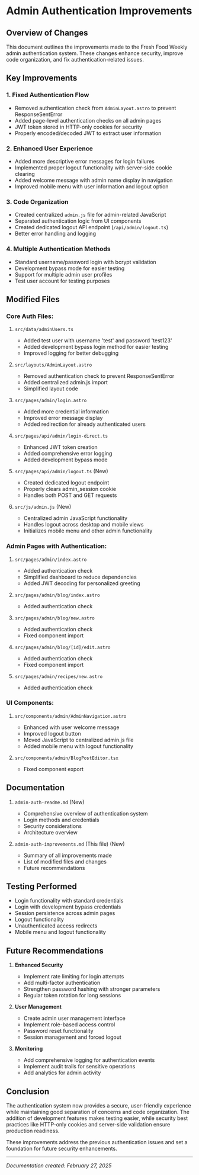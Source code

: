 # Admin Authentication Improvements

## Overview of Changes

This document outlines the improvements made to the Fresh Food Weekly admin authentication system. These changes enhance security, improve code organization, and fix authentication-related issues.

## Key Improvements

### 1. Fixed Authentication Flow

- Removed authentication check from `AdminLayout.astro` to prevent ResponseSentError
- Added page-level authentication checks on all admin pages
- JWT token stored in HTTP-only cookies for security
- Properly encoded/decoded JWT to extract user information

### 2. Enhanced User Experience

- Added more descriptive error messages for login failures
- Implemented proper logout functionality with server-side cookie clearing
- Added welcome message with admin name display in navigation
- Improved mobile menu with user information and logout option

### 3. Code Organization

- Created centralized `admin.js` file for admin-related JavaScript
- Separated authentication logic from UI components
- Created dedicated logout API endpoint (`/api/admin/logout.ts`)
- Better error handling and logging

### 4. Multiple Authentication Methods

- Standard username/password login with bcrypt validation
- Development bypass mode for easier testing
- Support for multiple admin user profiles
- Test user account for testing purposes

## Modified Files

### Core Auth Files:

1. `src/data/adminUsers.ts`
   - Added test user with username 'test' and password 'test123'
   - Added development bypass login method for easier testing
   - Improved logging for better debugging

2. `src/layouts/AdminLayout.astro`
   - Removed authentication check to prevent ResponseSentError
   - Added centralized admin.js import
   - Simplified layout code

3. `src/pages/admin/login.astro`
   - Added more credential information
   - Improved error message display
   - Added redirection for already authenticated users

4. `src/pages/api/admin/login-direct.ts`
   - Enhanced JWT token creation
   - Added comprehensive error logging
   - Added development bypass mode

5. `src/pages/api/admin/logout.ts` (New)
   - Created dedicated logout endpoint
   - Properly clears admin_session cookie
   - Handles both POST and GET requests

6. `src/js/admin.js` (New)
   - Centralized admin JavaScript functionality
   - Handles logout across desktop and mobile views
   - Initializes mobile menu and other admin functionality

### Admin Pages with Authentication:

1. `src/pages/admin/index.astro`
   - Added authentication check
   - Simplified dashboard to reduce dependencies
   - Added JWT decoding for personalized greeting

2. `src/pages/admin/blog/index.astro`
   - Added authentication check

3. `src/pages/admin/blog/new.astro`
   - Added authentication check
   - Fixed component import

4. `src/pages/admin/blog/[id]/edit.astro`
   - Added authentication check
   - Fixed component import

5. `src/pages/admin/recipes/new.astro`
   - Added authentication check

### UI Components:

1. `src/components/admin/AdminNavigation.astro`
   - Enhanced with user welcome message
   - Improved logout button
   - Moved JavaScript to centralized admin.js file
   - Added mobile menu with logout functionality

2. `src/components/admin/BlogPostEditor.tsx`
   - Fixed component export

## Documentation

1. `admin-auth-readme.md` (New)
   - Comprehensive overview of authentication system
   - Login methods and credentials
   - Security considerations
   - Architecture overview

2. `admin-auth-improvements.md` (This file) (New)
   - Summary of all improvements made
   - List of modified files and changes
   - Future recommendations

## Testing Performed

- Login functionality with standard credentials
- Login with development bypass credentials
- Session persistence across admin pages
- Logout functionality
- Unauthenticated access redirects
- Mobile menu and logout functionality

## Future Recommendations

1. **Enhanced Security**
   - Implement rate limiting for login attempts
   - Add multi-factor authentication
   - Strengthen password hashing with stronger parameters
   - Regular token rotation for long sessions

2. **User Management**
   - Create admin user management interface
   - Implement role-based access control
   - Password reset functionality
   - Session management and forced logout

3. **Monitoring**
   - Add comprehensive logging for authentication events
   - Implement audit trails for sensitive operations
   - Add analytics for admin activity

## Conclusion

The authentication system now provides a secure, user-friendly experience while maintaining good separation of concerns and code organization. The addition of development features makes testing easier, while security best practices like HTTP-only cookies and server-side validation ensure production readiness.

These improvements address the previous authentication issues and set a foundation for future security enhancements.

---

*Documentation created: February 27, 2025*
